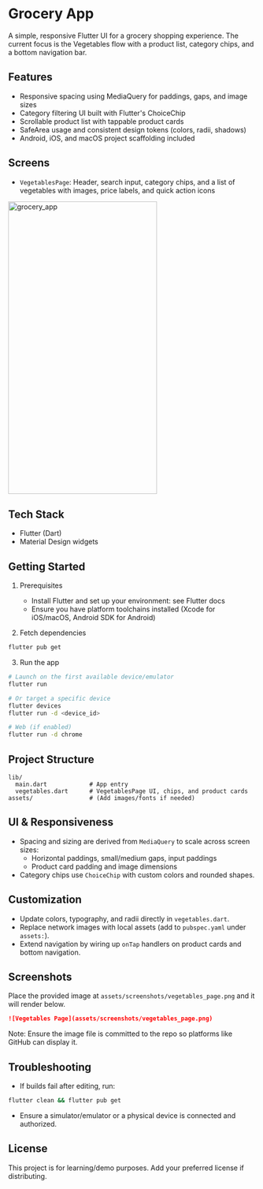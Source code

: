 # Grocery App

A simple, responsive Flutter UI for a grocery shopping experience. The current focus is the Vegetables flow with a product list, category chips, and a bottom navigation bar.

## Features
- Responsive spacing using MediaQuery for paddings, gaps, and image sizes
- Category filtering UI built with Flutter's ChoiceChip
- Scrollable product list with tappable product cards
- SafeArea usage and consistent design tokens (colors, radii, shadows)
- Android, iOS, and macOS project scaffolding included

## Screens
- `VegetablesPage`: Header, search input, category chips, and a list of vegetables with images, price labels, and quick action icons
<img width="302" height="593" alt="grocery_app" src="https://github.com/user-attachments/assets/b4a21a82-a57a-4294-8772-a45a4a261558" />

  

## Tech Stack
- Flutter (Dart)
- Material Design widgets

## Getting Started
1. Prerequisites
   - Install Flutter and set up your environment: see Flutter docs
   - Ensure you have platform toolchains installed (Xcode for iOS/macOS, Android SDK for Android)

2. Fetch dependencies
```bash
flutter pub get
```

3. Run the app
```bash
# Launch on the first available device/emulator
flutter run

# Or target a specific device
flutter devices
flutter run -d <device_id>

# Web (if enabled)
flutter run -d chrome
```

## Project Structure
```
lib/
  main.dart            # App entry
  vegetables.dart      # VegetablesPage UI, chips, and product cards
assets/                # (Add images/fonts if needed)
```

## UI & Responsiveness
- Spacing and sizing are derived from `MediaQuery` to scale across screen sizes:
  - Horizontal paddings, small/medium gaps, input paddings
  - Product card padding and image dimensions
- Category chips use `ChoiceChip` with custom colors and rounded shapes.

## Customization
- Update colors, typography, and radii directly in `vegetables.dart`.
- Replace network images with local assets (add to `pubspec.yaml` under `assets:`).
- Extend navigation by wiring up `onTap` handlers on product cards and bottom navigation.

## Screenshots

Place the provided image at `assets/screenshots/vegetables_page.png` and it will render below.

```md
![Vegetables Page](assets/screenshots/vegetables_page.png)
```

Note: Ensure the image file is committed to the repo so platforms like GitHub can display it.

## Troubleshooting
- If builds fail after editing, run:
```bash
flutter clean && flutter pub get
```
- Ensure a simulator/emulator or a physical device is connected and authorized.

## License
This project is for learning/demo purposes. Add your preferred license if distributing.
